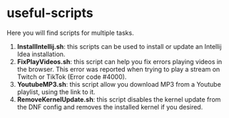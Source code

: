 # useful-scripts
Here you will find scripts for multiple tasks.

01. **InstallIntellij.sh**: this scripts can be used to install or update an Intellij Idea installation.
02. **FixPlayVideos.sh**: this script can help you fix errors playing videos in the browser. This error was reported when trying to play a stream on Twitch or TikTok (Error code #4000).
03. **YoutubeMP3.sh**: this script allow you download MP3 from a Youtube playlist, using the link to it.
04. **RemoveKernelUpdate.sh**: this script disables the kernel update from the DNF config and removes the installed kernel if you desired.
